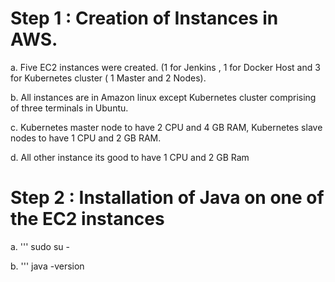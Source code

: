 
# Step 1 : Creation of Instances in AWS.

 a. Five EC2 instances were created. (1 for Jenkins , 1 for Docker Host and 3 for Kubernetes cluster ( 1 Master and 2 Nodes).
 
 b. All instances are in Amazon linux except Kubernetes cluster comprising of three terminals in Ubuntu.
 
 c. Kubernetes master node to have 2 CPU and 4 GB RAM, Kubernetes slave nodes to have 1 CPU and 2 GB RAM.
 
 d. All other instance its good to have 1 CPU and 2 GB Ram
 
 
# Step 2 : Installation of Java on one of the EC2 instances

a. ''' sudo su -

b. ''' java -version 
